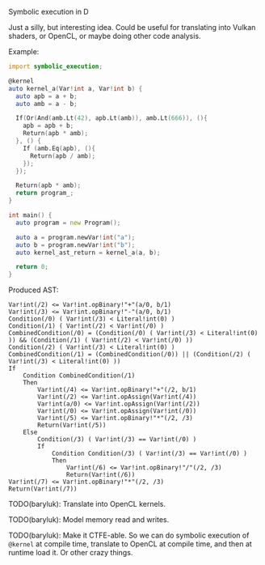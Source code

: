Symbolic execution in D

Just a silly, but interesting idea. Could be useful for translating into Vulkan
shaders, or OpenCL, or maybe doing other code analysis.


Example:

```d
import symbolic_execution;

@kernel
auto kernel_a(Var!int a, Var!int b) {
  auto apb = a + b;
  auto amb = a - b;

  If(Or(And(amb.Lt(42), apb.Lt(amb)), amb.Lt(666)), (){
    apb = apb + b;
    Return(apb * amb);
  }, () {
    If (amb.Eq(apb), (){
      Return(apb / amb);
    });
  });

  Return(apb * amb);
  return program_;
}

int main() {
  auto program = new Program();

  auto a = program.newVar!int("a");
  auto b = program.newVar!int("b");
  auto kernel_ast_return = kernel_a(a, b);

  return 0;
}
```

Produced AST:


```
Var!int(/2) <= Var!int.opBinary!"+"(a/0, b/1)
Var!int(/3) <= Var!int.opBinary!"-"(a/0, b/1)
Condition(/0) ( Var!int(/3) < Literal!int(0) )
Condition(/1) ( Var!int(/2) < Var!int(/0) )
CombinedCondition(/0) = (Condition(/0) ( Var!int(/3) < Literal!int(0) )) && (Condition(/1) ( Var!int(/2) < Var!int(/0) ))
Condition(/2) ( Var!int(/3) < Literal!int(0) )
CombinedCondition(/1) = (CombinedCondition(/0)) || (Condition(/2) ( Var!int(/3) < Literal!int(0) ))
If
    Condition CombinedCondition(/1)
    Then
        Var!int(/4) <= Var!int.opBinary!"+"(/2, b/1)
        Var!int(/2) <= Var!int.opAssign(Var!int(/4))
        Var!int(a/0) <= Var!int.opAssign(Var!int(/2))
        Var!int(/0) <= Var!int.opAssign(Var!int(/0))
        Var!int(/5) <= Var!int.opBinary!"*"(/2, /3)
        Return(Var!int(/5))
    Else
        Condition(/3) ( Var!int(/3) == Var!int(/0) )
        If
            Condition Condition(/3) ( Var!int(/3) == Var!int(/0) )
            Then
                Var!int(/6) <= Var!int.opBinary!"/"(/2, /3)
                Return(Var!int(/6))
Var!int(/7) <= Var!int.opBinary!"*"(/2, /3)
Return(Var!int(/7))
```


TODO(baryluk): Translate into OpenCL kernels.

TODO(baryluk): Model memory read and writes.

TODO(baryluk): Make it CTFE-able. So we can do symbolic execution of `@kernel` at
compile time, translate to OpenCL at compile time, and then at runtime load it.
Or other crazy things.
